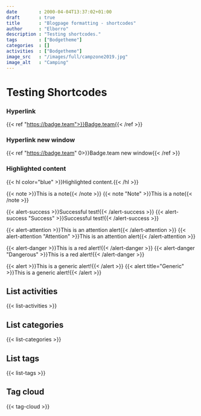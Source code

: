 ```yaml
---
date        : 2000-04-04T13:37:02+01:00
draft       : true
title       : "Blogpage formatting - shortcodes"
author      : "Elborro"
description : "Testing shortcodes."
tags        : ["Bodgetheme"]
categories  : []
activities  : ["Bodgetheme"]
image_src   : "/images/full/campzone2019.jpg"
image_alt   : "Camping"
---
```


# Testing Shortcodes

### Hyperlink
{{< ref "https://badge.team">}}Badge.team{{< /ref >}}

### Hyperlink new window
{{< ref "https://badge.team" 0>}}Badge.team new window{{< /ref >}}

### Highlighted content
{{< hl color="blue" >}}Highlighted content.{{< /hl >}}

{{< note >}}This is a note{{< /note >}}
{{< note "Note" >}}This is a note{{< /note >}}

{{< alert-success >}}Successful test!{{< /alert-success >}}
{{< alert-success "Success" >}}Successful test!{{< /alert-success >}}

{{< alert-attention >}}This is an attention alert{{< /alert-attention >}}
{{< alert-attention "Attention" >}}This is an attention alert{{< /alert-attention >}}

{{< alert-danger >}}This is a red alert!{{< /alert-danger >}}
{{< alert-danger "Dangerous" >}}This is a red alert!{{< /alert-danger >}}

{{< alert >}}This is a generic alert!{{< /alert >}}
{{< alert title="Generic" >}}This is a generic alert!{{< /alert >}}

## List activities
{{< list-activities >}}

## List categories
{{< list-categories >}}

## List tags
{{< list-tags >}}

## Tag cloud
{{< tag-cloud >}}
